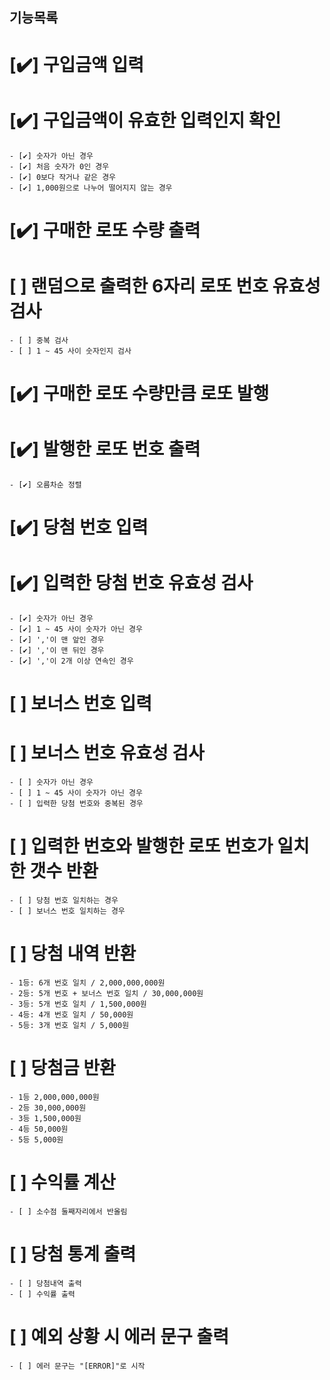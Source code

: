 ## 기능목록

# [✔️] 구입금액 입력

# [✔️] 구입금액이 유효한 입력인지 확인

    - [✔️] 숫자가 아닌 경우
    - [✔️] 처음 숫자가 0인 경우
    - [✔️] 0보다 작거나 같은 경우
    - [✔️] 1,000원으로 나누어 떨어지지 않는 경우

# [✔️] 구매한 로또 수량 출력

# [ ] 랜덤으로 출력한 6자리 로또 번호 유효성 검사

    - [ ] 중복 검사
    - [ ] 1 ~ 45 사이 숫자인지 검사

# [✔️] 구매한 로또 수량만큼 로또 발행

# [✔️] 발행한 로또 번호 출력

    - [✔️] 오름차순 정렬

# [✔️] 당첨 번호 입력

# [✔️] 입력한 당첨 번호 유효성 검사

    - [✔️] 숫자가 아닌 경우
    - [✔️] 1 ~ 45 사이 숫자가 아닌 경우
    - [✔️] ','이 맨 앞인 경우
    - [✔️] ','이 맨 뒤인 경우
    - [✔️] ','이 2개 이상 연속인 경우

# [ ] 보너스 번호 입력

# [ ] 보너스 번호 유효성 검사

    - [ ] 숫자가 아닌 경우
    - [ ] 1 ~ 45 사이 숫자가 아닌 경우
    - [ ] 입력한 당첨 번호와 중복된 경우

# [ ] 입력한 번호와 발행한 로또 번호가 일치한 갯수 반환

    - [ ] 당첨 번호 일치하는 경우
    - [ ] 보너스 번호 일치하는 경우

# [ ] 당첨 내역 반환

    - 1등: 6개 번호 일치 / 2,000,000,000원
    - 2등: 5개 번호 + 보너스 번호 일치 / 30,000,000원
    - 3등: 5개 번호 일치 / 1,500,000원
    - 4등: 4개 번호 일치 / 50,000원
    - 5등: 3개 번호 일치 / 5,000원

# [ ] 당첨금 반환

    - 1등 2,000,000,000원
    - 2등 30,000,000원
    - 3등 1,500,000원
    - 4등 50,000원
    - 5등 5,000원

# [ ] 수익률 계산

    - [ ] 소수점 둘째자리에서 반올림

# [ ] 당첨 통계 출력

    - [ ] 당첨내역 출력
    - [ ] 수익률 출력

# [ ] 예외 상황 시 에러 문구 출력

    - [ ] 에러 문구는 "[ERROR]"로 시작
